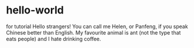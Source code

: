 # hello-world
for tutorial
Hello strangers!
You can call me Helen, or Panfeng, if you speak Chinese better than English.
My favourite animal is ant (not the type that eats people) and I hate drinking coffee.
